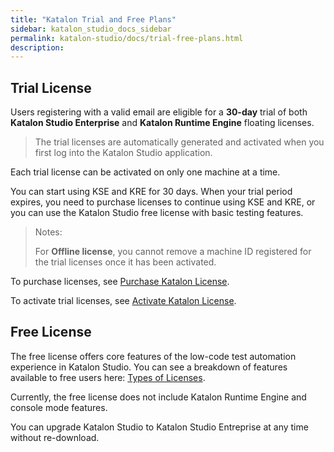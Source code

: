 ```yaml
---
title: "Katalon Trial and Free Plans"
sidebar: katalon_studio_docs_sidebar
permalink: katalon-studio/docs/trial-free-plans.html
description:
---
```


## Trial License

Users registering with a valid email are eligible for a **30-day** trial of both **Katalon Studio Enterprise** and **Katalon Runtime Engine** floating licenses.

> The trial licenses are automatically generated and activated when you first log into the Katalon Studio application.

Each trial license can be activated on only one machine at a time.

You can start using KSE and KRE for 30 days. When your trial period expires, you need to purchase licenses to continue using KSE and KRE, or you can use the Katalon Studio free license with basic testing features.

> Notes:
>
> For **Offline license**, you cannot remove a machine ID registered for the trial licenses once it has been activated.

To purchase licenses, see [Purchase Katalon License](https://docs.katalon.com/katalon-studio/docs/license-subscription.html).

To activate trial licenses, see [Activate Katalon License](https://docs.katalon.com/katalon-studio/docs/activate-KSE.html).
## Free License

The free license offers core features of the low-code test automation experience in Katalon Studio. You can see a breakdown of features available to free users here: [Types of Licenses](https://docs.katalon.com/katalon-studio/docs/license.html).

Currently, the free license does not include Katalon Runtime Engine and console mode features.

You can upgrade Katalon Studio to Katalon Studio Entreprise at any time without re-download.